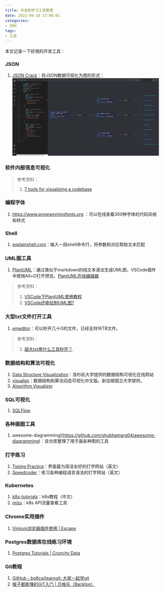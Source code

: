```yaml
---
title: 开发和学习工具整理
date: 2022-09-10 17:08:01
categories:
- 资料
tags:
- 工具
---
```

本文记录一下好用的开发工具：
<!--more-->

### JSON
1. [JSON Crack](https://github.com/AykutSarac/jsoncrack.com)：将JSON数据可视化为图的形式：
![](https://raw.githubusercontent.com/Tom89757/ImageHost/main/hexo/20220910171015.png)


### 软件内部信息可视化

> 参考资料：
> 1. [7 tools for visualizing a codebase](https://lmy.medium.com/7-tools-for-visualizing-a-codebase-41b7cddb1a14)


### 编程字体
1. https://www.programmingfonts.org ：可以在线查看300种字体的代码风格和样式

### Shell
1. [explainshell.com](https://links.bestxtools.com/explainshell.com/)：输入一段shell命令行，将参数和对应帮助文本匹配

### UML图工具
1. [PlantUML](https://plantuml.com/zh/)：通过类似于markdown的纯文本语法生成UML图，VSCode插件中使用Alt+D打开预览。[PlantUML在线编辑器](http://www.plantuml.com/plantuml/uml/SyfFKj2rKt3CoKnELR1Io4ZDoSa70000)
> 参考资料：
> 1. [VSCode下PlantUML使用教程](https://gaoxiang15125.gitee.io/2020/10/07/VSCode%E4%B8%8BPlantUML%E4%BD%BF%E7%94%A8%E6%95%99%E7%A8%8B/)
> 2. [VSCode还能绘制UML图?](https://www.bilibili.com/video/BV1kv411q7Kt/)


### 大型txt文件打开工具
1. [emeditor](https://www.emeditor.com/)：可以秒开几十G的文件，已经支持16TB文件。

> 参考资料：
> 1. [超大txt用什么工具秒开？](https://www.zhihu.com/question/279637736)


### 数据结构和算法可视化
1. [Data Structure Visualization](https://www.cs.usfca.edu/~galles/visualization/Algorithms.html)：洛杉矶大学提供的数据结构可视化在线网站
2. [visualgo](https://visualgo.net/zh)：数据结构和算法动态可视化中文版。新加坡国立大学提供。
3. [Algorithm Visualizer](https://algorithm-visualizer.org/)

### SQL可视化
1. [SQLFlow](https://sqlflow.gudusoft.com/?utm_content=buffer137ea&utm_medium=social&utm_source=twitter.com&utm_campaign=buffer#/)

### 各种画图工具
1. awesome-diagramming](https://github.com/shubhamgrg04/awesome-diagramming)：该仓库整理了用于画各种图的工具

### 打字练习
1. [Typing Practice](https://www.keybr.com/)：界面最为简洁友好的打字网站（英文）
2. [Speedcoder](https://www.speedcoder.net/)：练习各种编程语言语法的打字网站（英文）

### Kubernetes
1. [k8s-tutorials](https://github.com/guangzhengli/k8s-tutorials)：k8s教程（中文）
2. [mizu](https://github.com/up9inc/mizu)：k8s API流量查看工具

### Chrome实用插件
1. [Vimium浏览器插件使用 | Escape](https://www.escapelife.site/posts/28dc24ac.html)

### Postgres数据库在线练习环境
1. [Postgres Tutorials | Crunchy Data](https://www.crunchydata.com/developers/tutorials)

### Git教程
1. [GitHub - bg6cq/learngit: 大家一起学git](https://github.com/bg6cq/learngit)
2. [猴子都能懂的GIT入门 | 贝格乐（Backlog）](https://backlog.com/git-tutorial/cn/)





